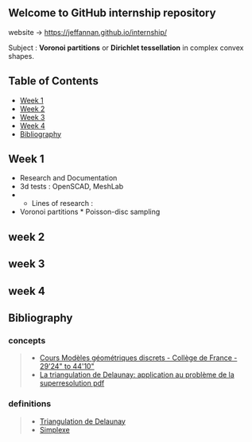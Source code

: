 ## Welcome to GitHub internship repository
website -> https://jeffannan.github.io/internship/

Subject : **Voronoi partitions** or **Dirichlet tessellation** in complex convex shapes.

## Table of Contents 
* [Week 1](#Week-1)
* [Week 2](#Week-2)
* [Week 3](#Week-3)
* [Week 4](#Week-4)
* [Bibliography](#Bibliography)

## Week 1
* Research and Documentation
* 3d tests : OpenSCAD, MeshLab
* * Lines of research : 
* Voronoi partitions * Poisson-disc sampling 

## week 2
## week 3
## week 4
## Bibliography
### concepts
> * <a href="https://www.college-de-france.fr/site/jean-daniel-boissonnat/course-2017-03-29-17h00.htm" target="_blank">Cours Modèles géométriques discrets - Collège de France - 29'24" to 44'10"</a>
> * <a href="http://www.tsi.telecom-paristech.fr/pages/enseignement/ressources/beti/delaunay/delaunay_imprimable.pdf" target="_blank">La triangulation de Delaunay: application au problème de la superresolution pdf</a>
### definitions
> * <a href="https://fr.wikipedia.org/wiki/Triangulation_de_Delaunay" target="_blank">Triangulation de Delaunay</a>
> * <a href="https://fr.wikipedia.org/wiki/Simplexe" target="_blank">Simplexe</a>


 

